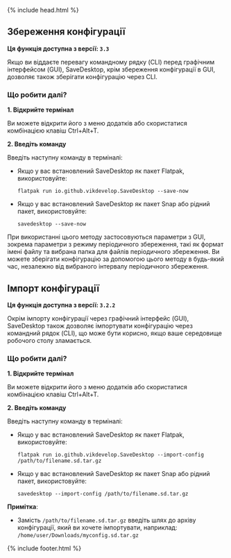 {% include head.html %}

## Збереження конфігурації

**Ця функція доступна з версії: `3.3`**

Якщо ви віддаєте перевагу командному рядку (CLI) перед графічним інтерфейсом (GUI), SaveDesktop, крім збереження конфігурації в GUI, дозволяє також зберігати конфігурацію через CLI.

### Що робити далі?
**1. Відкрийте термінал**

Ви можете відкрити його з меню додатків або скористатися комбінацією клавіш Ctrl+Alt+T.

**2. Введіть команду**

Введіть наступну команду в терміналі:
- Якщо у вас встановлений SaveDesktop як пакет Flatpak, використовуйте:
     ```
     flatpak run io.github.vikdevelop.SaveDesktop --save-now
     ```
- Якщо у вас встановлений SaveDesktop як пакет Snap або рідний пакет, використовуйте:
     ```
     savedesktop --save-now
     ```

При використанні цього методу застосовуються параметри з GUI, зокрема параметри з режиму періодичного збереження, такі як формат імені файлу та вибрана папка для файлів періодичного збереження. Ви можете зберігати конфігурацію за допомогою цього методу в будь-який час, незалежно від вибраного інтервалу періодичного збереження.

## Імпорт конфігурації

**Ця функція доступна з версії: `3.2.2`**

Окрім імпорту конфігурації через графічний інтерфейс (GUI), SaveDesktop також дозволяє імпортувати конфігурацію через командний рядок (CLI), що може бути корисно, якщо ваше середовище робочого столу зламається.

### Що робити далі?
**1. Відкрийте термінал**

Ви можете відкрити його з меню додатків або скористатися комбінацією клавіш Ctrl+Alt+T.

**2. Введіть команду**

Введіть наступну команду в терміналі:
- Якщо у вас встановлений SaveDesktop як пакет Flatpak, використовуйте:
     ```
     flatpak run io.github.vikdevelop.SaveDesktop --import-config /path/to/filename.sd.tar.gz
     ```
- Якщо у вас встановлений SaveDesktop як пакет Snap або рідний пакет, використовуйте:
     ```
     savedesktop --import-config /path/to/filename.sd.tar.gz
     ```

**Примітка**:
- Замість `/path/to/filename.sd.tar.gz` введіть шлях до архіву конфігурації, який ви хочете імпортувати, наприклад: `/home/user/Downloads/myconfig.sd.tar.gz`

{% include footer.html %}
